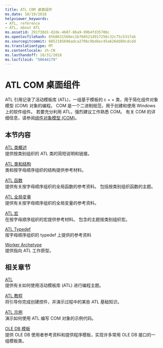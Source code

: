 ```yaml
---
title: ATL COM 桌面组件
ms.date: 10/19/2018
helpviewer_keywords:
- ATL, reference
- ATL, about ATL
ms.assetid: 291f38d1-d2de-4687-86a9-99b4fd35706c
ms.openlocfilehash: 65b8631560ec1b768521d917256c32c75c531fab
ms.sourcegitcommit: 6052185696adca270bc9bdbec45a626dd89cdcdd
ms.translationtype: MT
ms.contentlocale: zh-CN
ms.lasthandoff: 10/31/2018
ms.locfileid: "50644179"
---
```

# <a name="atl-com-desktop-components"></a>ATL COM 桌面组件

ATL 引用记录了活动模板库 (ATL)，一组基于模板的 c + + 类，用于简化组件对象模型 (COM) 对象的编程。 COM 是一个二进制规范，用于创建和使用 Windows 上的软件组件。 若要充分利用 ATL，强烈建议工作熟悉 COM。 有关 COM 的详细信息，请参阅[组件对象模型 (COM)](/windows/desktop/com/component-object-model--com--portal)。

## <a name="in-this-section"></a>本节内容

[ATL 类概述](../atl/atl-class-overview.md)<br/>
提供按类别组织的 ATL 类的简短说明和链接。

[ATL 类和结构](../atl/reference/atl-classes.md)<br/>
类和按字母顺序组织的结构提供参考材料。

[ATL 函数](../atl/reference/atl-functions.md)<br/>
提供有关按字母顺序组织的全局函数的参考资料。 包括按类别组织函数的主题。

[ATL 全局变量](../atl/reference/atl-global-variables.md)<br/>
提供有关按字母顺序组织的全局变量的参考资料。

[ATL 宏](../atl/reference/atl-macros.md)<br/>
在按字母顺序组织的宏提供参考材料。 包含的主题按类别组织宏。

[ATL Typedef](../atl/reference/atl-typedefs.md)<br/>
按字母顺序组织的 typedef 上提供的参考资料

[Worker Archetype](../atl/reference/worker-archetype.md)<br/>
提供指向 ATL 工作原型。

## <a name="related-sections"></a>相关章节

[ATL](../atl/active-template-library-atl-concepts.md)<br/>
提供有关如何使用活动模板库 (ATL) 进行编程主题。

[ATL 教程](../atl/active-template-library-atl-tutorial.md)<br/>
将引导你完成创建控件，并演示过程中的某些 ATL 基础知识。

[ATL 示例](../visual-cpp-samples.md)<br/>
演示如何使用 ATL 编写 COM 对象的示例代码。

[OLE DB 模板](../data/oledb/ole-db-templates.md)<br/>
提供 OLE DB 使用者参考资料和提供程序模板，实现许多常用 OLE DB 接口的一组模板类。
